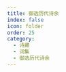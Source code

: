 ```yaml
---
title: 御选历代诗余
index: false
icon: folder
order: 25
category:
  - 诗藏
  - 词集
  - 御选历代诗余
---
```


<AutoCatalog  />
